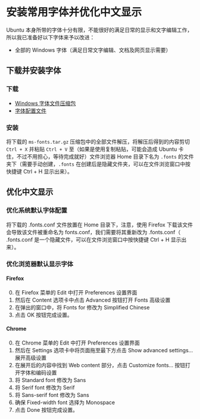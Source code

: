 # 安装常用字体并优化中文显示

Ubuntu 本身所带的字体十分有限，不能很好的满足日常的显示和文字编辑工作，所以我已准备好以下字体来予以改进：

- 全部的 Windows 字体（满足日常文字编辑、文档及网页显示需要）

## 下载并安装字体

### 下载

- [Windows 字体文件压缩包](http://pan.baidu.com/s/1o85shPg)
- [字体配置文件](http://pan.baidu.com/s/1bJEc3O)

### 安装

将下载的 `ms-fonts.tar.gz` 压缩包中的全部文件解压，将解压后得到的内容剪切 `Ctrl + X` 并粘贴 `Ctrl + V` 至（如果是使用复制粘贴，可能会造成 Ubuntu 卡住，不过不用担心，等待完成就好）文件浏览器 Home 目录下名为 `.fonts` 的文件夹下（需要手动创建，`.fonts` 在创建后是隐藏文件夹，可以在文件浏览窗口中按快捷键 Ctrl + H 显示出来）。

## 优化中文显示

### 优化系统默认字体配置

将下载的 .fonts.conf 文件放置在 Home 目录下，注意，使用 Firefox 下载该文件会导致该文件被重命名为 fonts.conf，我们需要将其重新改为 .fonts.conf（ .fonts.conf 是一个隐藏文件，可以在文件浏览窗口中按快捷键 Ctrl + H 显示出来）。

### 优化浏览器默认显示字体

#### Firefox

0. 在 Firefox 菜单的 Edit 中打开 Preferences 设置界面
0. 然后在 Content 选项卡中点击 Advanced 按钮打开 Fonts 高级设置
0. 在弹出的窗口中，将 Fonts for 修改为 Simplified Chinese
0. 点击 OK 按钮完成设置。

#### Chrome

0. 在 Chrome 菜单的 Edit 中打开 Preferences 设置界面
0. 然后在 Settings 选项卡中将页面拖至最下方点击 Show advanced settings... 展开高级设置
0. 在展开后的内容中找到 Web content 部分，点击 Customize fonts... 按钮打开字体和编码设置
0. 将 Standard font 修改为 Sans
0. 将 Serif font 修改为 Serif
0. 将 Sans-serif font 修改为 Sans
0. 确保 Fixed-width font 选择为 Monospace
0. 点击 Done 按钮完成设置。
